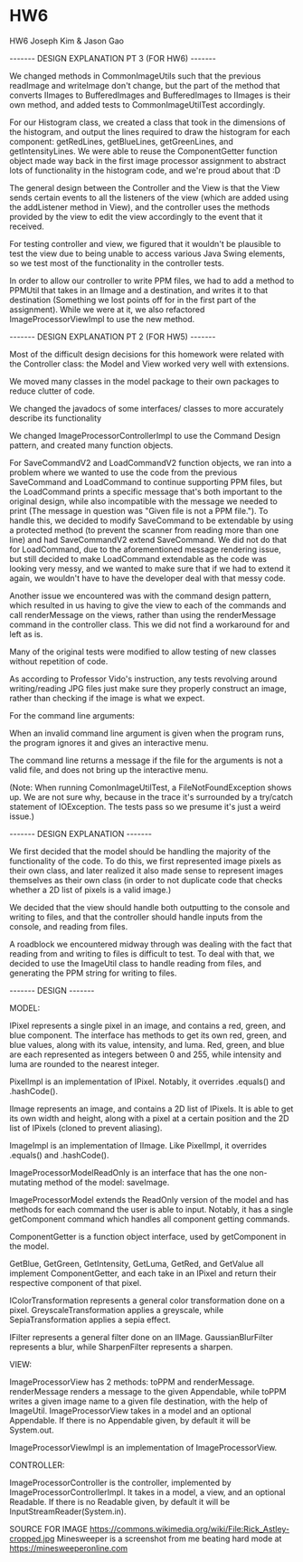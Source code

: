# HW6
HW6 Joseph Kim &amp; Jason Gao

------- DESIGN EXPLANATION PT 3 (FOR HW6) -------

We changed methods in CommonImageUtils such that the
previous readImage and writeImage don't change, but
the part of the method that converts IImages to
BufferedImages and BufferedImages to IImages is their
own method, and added tests to CommonImageUtilTest
accordingly.

For our Histogram class, we created a class that took
in the dimensions of the histogram, and output the
lines required to draw the histogram for each component:
getRedLines, getBlueLines, getGreenLines, and
getIntensityLines. We were able to reuse the
ComponentGetter function object made way back in the
first image processor assignment to abstract lots
of functionality in the histogram code, and we're
proud about that :D

The general design between the Controller and the View
is that the View sends certain events to all the
listeners of the view (which are added using the 
addListener method in View), and the controller uses
the methods provided by the view to edit the view
accordingly to the event that it received.

For testing controller and view, we figured that it
wouldn't be plausible to test the view due to being
unable to access various Java Swing elements, so we test
most of the functionality in the controller tests.

In order to allow our controller to write PPM files,
we had to add a method to PPMUtil that takes in an
IImage and a destination, and writes it to that
destination (Something we lost points off for in
the first part of the assignment). While we were
at it, we also refactored ImageProcessorViewImpl
to use the new method.

------- DESIGN EXPLANATION PT 2 (FOR HW5) -------

Most of the difficult design decisions for this
homework were related with the Controller class:
the Model and View worked very well with extensions.

We moved many classes in the model package
to their own packages to reduce clutter of code.

We changed the javadocs of some interfaces/
classes to more accurately describe its functionality

We changed ImageProcessorControllerImpl to use the
Command Design pattern, and created many function objects.

For SaveCommandV2 and LoadCommandV2 function objects, we
ran into a problem where we wanted to use the code from
the previous SaveCommand and LoadCommand to continue
supporting PPM files, but the
LoadCommand prints a specific message that's both
important to the original design, while also
incompatible with the message we needed to print
(The message in question was "Given file is not a
PPM file."). To handle this, we decided to modify
SaveCommand to be extendable by using a protected
method (to prevent the scanner from reading more
than one line) and had SaveCommandV2 extend
SaveCommand. We did not do that for LoadCommand,
due to the aforementioned message rendering issue,
but still decided to make LoadCommand extendable
as the code was looking very messy, and we wanted
to make sure that if we had to extend it again,
we wouldn't have to have the developer deal with that
messy code.

Another issue we encountered was with the command design
pattern, which resulted in us having to give the view
to each of the commands and call renderMessage on
the views, rather than using the renderMessage command
in the controller class. This we did not find a workaround
for and left as is.

Many of the original tests were modified to allow
testing of new classes without repetition of code.

As according to Professor Vido's instruction,
any tests revolving around writing/reading JPG
files just make sure they properly construct an
image, rather than checking if the image is
what we expect.

For the command line arguments:

When an invalid command line argument is given
when the program runs, the program ignores it and
gives an interactive menu.

The command line returns a message if the file for the
arguments is not a valid file, and does not bring up
the interactive menu.

(Note: When running ComonImageUtilTest, a 
FileNotFoundException shows up. We are not sure why,
because in the trace it's surrounded by a try/catch
statement of IOException. The tests pass so we presume
it's just a weird issue.)

------- DESIGN EXPLANATION -------

We first decided that the model should be handling
the majority of the functionality of the code. To do
this, we first represented image pixels as their own
class, and later realized it also made sense to
represent images themselves as their own class (in order
to not duplicate code that checks whether a 2D list of
pixels is a valid image.)

We decided that the view should handle both outputting
to the console and writing to files, and that the
controller should handle inputs from the console,
and reading from files.

A roadblock we encountered midway through was dealing
with the fact that reading from and writing to
files is difficult to test. To deal with that, we
decided to use the ImageUtil class to handle reading
from files, and generating the PPM string for writing
to files.

------- DESIGN -------

MODEL:

IPixel represents a single pixel in an image,
and contains a red, green, and blue component.
The interface has methods to get its own red, green,
and blue values, along with its value, intensity, and luma.
Red, green, and blue are each represented as integers
between 0 and 255, while intensity and luma are rounded
to the nearest integer.

PixelImpl is an implementation of IPixel. Notably, it
overrides .equals() and .hashCode().

IImage represents an image, and contains a 2D list of
IPixels. It is able to get its own width and height,
along with a pixel at a certain position and the
2D list of IPixels (cloned to prevent aliasing).

ImageImpl is an implementation of IImage. Like PixelImpl,
it overrides .equals() and .hashCode().

ImageProcessorModelReadOnly is an interface that has
the one non-mutating method of the model: saveImage.

ImageProcessorModel extends the ReadOnly version of the
model and has methods for each command the user is able
to input. Notably, it has a single getComponent command
which handles all component getting commands.

ComponentGetter is a function object interface, used by
getComponent in the model.

GetBlue, GetGreen, GetIntensity, GetLuma, GetRed, and
GetValue all implement ComponentGetter, and each take
in an IPixel and return their respective component of
that pixel.

IColorTransformation represents a general color
transformation done on a pixel. GreyscaleTransformation
applies a greyscale, while SepiaTransformation applies
a sepia effect.

IFilter represents a general filter done on an IIMage.
GaussianBlurFilter represents a blur, while SharpenFilter
represents a sharpen.

VIEW:

ImageProcessorView has 2 methods: toPPM and
renderMessage. renderMessage renders a message
to the given Appendable, while toPPM writes a given
image name to a given file destination, with the help
of ImageUtil. ImageProcessorView takes in a model and
an optional Appendable. If there is no Appendable given,
by default it will be System.out.

ImageProcessorViewImpl is an implementation of
ImageProcessorView.

CONTROLLER:

ImageProcessorController is the controller, implemented
by ImageProcessorControllerImpl. It takes in a model,
a view, and an optional Readable. If there is no
Readable given, by default it will be
InputStreamReader(System.in).

SOURCE FOR IMAGE
https://commons.wikimedia.org/wiki/File:Rick_Astley-cropped.jpg
Minesweeper is a screenshot from me beating hard mode at
https://minesweeperonline.com
